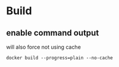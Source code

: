 # Build

## enable command output
will also force not using cache
```
docker build --progress=plain --no-cache
```
